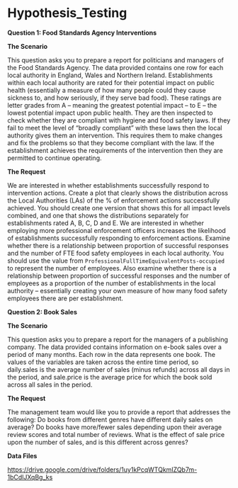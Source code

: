 # Hypothesis_Testing


**Question 1: Food Standards Agency Interventions**

**The Scenario**


This question asks you to prepare a report for politicians and managers of the Food Standards Agency.
The data provided contains one row for each local authority in England, Wales and Northern Ireland. Establishments within each local authority are rated for their potential impact on public
health (essentially a measure of how many people could they cause sickness to, and how seriously, if they serve bad food). These ratings are letter grades from A – meaning the greatest potential impact – to E – the lowest potential impact upon public health. They are then inspected to check whether they are compliant with hygiene and food safety laws. If they fail to meet the level of “broadly compliant” with these laws then the local authority gives them an intervention. This requires them to make changes and fix the problems so that they become compliant with the law. If the establishment achieves the requirements of the intervention then they are permitted to continue operating.

**The Request**


We are interested in whether establishments successfully respond to intervention actions.
Create a plot that clearly shows the distribution across the Local Authorities (LAs) of the % of enforcement actions successfully achieved. You should create one version that shows this for all impact levels combined, and one that shows the distributions separately for establishments rated A, B, C, D and E.
We are interested in whether employing more professional enforcement officers increases the likelihood of establishments successfully responding to enforcement actions. Examine whether there is a relationship between proportion of successful responses and the number of FTE food safety employees in each local authority. You should use the value from `ProfessionalFullTimeEquivalentPosts-occupied` to represent the number of employees. Also examine whether there is a relationship between proportion of successful responses and the number of employees as a proportion of the number of establishments in the local authority – essentially creating your own measure of how many food safety employees there are per
establishment.



**Question 2: Book Sales**


**The Scenario**



This question asks you to prepare a report for the managers of a publishing company.
The data provided contains information on e-book sales over a period of many months. Each row in the data represents one book. The values of the variables are taken across the entire time period, so daily.sales is the average number of sales (minus refunds) across all days in the period, and sale.price is the average price for which the book sold across all sales in the period.



**The Request**


The management team would like you to provide a report that addresses the following: Do books from different genres have different daily sales on average?
Do books have more/fewer sales depending upon their average review scores and total number of reviews.
What is the effect of sale price upon the number of sales, and is this different across genres?




**Data Files**


https://drive.google.com/drive/folders/1uy1kPcqWTQkmIZQb7m-1bCdlJXqBg_ks



